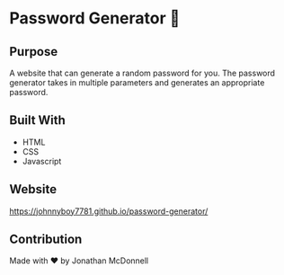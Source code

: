 # Password Generator 🔑

## Purpose
A website that can generate a random password for you. 
The password generator takes in multiple parameters and generates an appropriate password.

## Built With
* HTML
* CSS
* Javascript

## Website
https://johnnyboy7781.github.io/password-generator/

## Contribution
Made with ❤️ by Jonathan McDonnell
